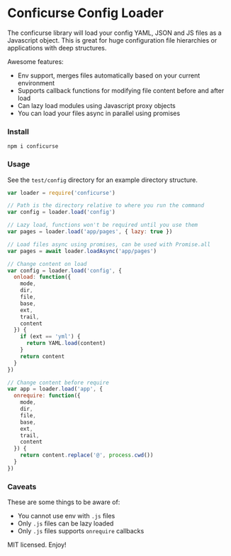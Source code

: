 # Conficurse Config Loader

The conficurse library will load your config YAML, JSON and JS files as a Javascript object. This is great for huge configuration file hierarchies or applications with deep structures.

Awesome features:

- Env support, merges files automatically based on your current environment
- Supports callback functions for modifying file content before and after load
- Can lazy load modules using Javascript proxy objects
- You can load your files async in parallel using promises

### Install
```npm i conficurse```

### Usage

See the ```test/config``` directory for an example directory structure.

```js
var loader = require('conficurse')

// Path is the directory relative to where you run the command
var config = loader.load('config')

// Lazy load, functions won't be required until you use them
var pages = loader.load('app/pages', { lazy: true })

// Load files async using promises, can be used with Promise.all
var pages = await loader.loadAsync('app/pages')

// Change content on load
var config = loader.load('config', {
  onload: function({
    mode,
    dir,
    file,
    base,
    ext,
    trail,
    content
  }) {
    if (ext == 'yml') {
      return YAML.load(content)
    }
    return content
  }
})

// Change content before require
var app = loader.load('app', {
  onrequire: function({
    mode,
    dir,
    file,
    base,
    ext,
    trail,
    content
  }) {
    return content.replace('@', process.cwd())
  }
})
```

### Caveats

These are some things to be aware of:

- You cannot use env with `.js` files
- Only `.js` files can be lazy loaded
- Only `.js` files supports `onrequire` callbacks

MIT licensed. Enjoy!
